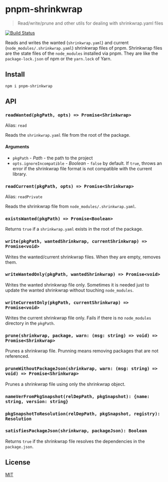 # pnpm-shrinkwrap

> Read/write/prune and other utils for dealing with shrinkwrap.yaml files

[![Build Status](https://travis-ci.org/pnpm/pnpm-shrinkwrap.svg?branch=master)](https://travis-ci.org/pnpm/pnpm-shrinkwrap)

Reads and writes the wanted (`shrinkwrap.yaml`) and current (`node_modules/.shrinkwrap.yaml`) shrinkwrap files of pnpm.
Shrinkwrap files are the state files of the `node_modules` installed via pnpm. They are like
the `package-lock.json` of npm or the `yarn.lock` of Yarn.

## Install

```
npm i pnpm-shrinkwrap
```

## API

### `readWanted(pkgPath, opts) => Promise<Shrinkwrap>`

Alias: `read`

Reads the `shrinkwrap.yaml` file from the root of the package.

#### Arguments

* `pkgPath` - *Path* - the path to the project
* `opts.ignoreIncompatible` - *Boolean* - `false` by default. If `true`, throws an error
if the shrinkwrap file format is not compatible with the current library.

### `readCurrent(pkgPath, opts) => Promise<Shrinkwrap>`

Alias: `readPrivate`

Reads the shrinkwrap file from `node_modules/.shrinkwrap.yaml`.

### `existsWanted(pkgPath) => Promise<Boolean>`

Returns `true` if a `shrinkwrap.yaml` exists in the root of the package.

### `write(pkgPath, wantedShrinkwrap, currentShrinkwrap) => Promise<void>`

Writes the wanted/current shrinkwrap files. When they are empty, removes them.

### `writeWantedOnly(pkgPath, wantedShrinkwrap) => Promise<void>`

Writes the wanted shrinkwrap file only. Sometimes it is needed just to update the wanted shrinkwrap
without touching `node_modules`.

### `writeCurrentOnly(pkgPath, currentShrinkwrap) => Promise<void>`

Writes the current shrinkwrap file only. Fails if there is no `node_modules` directory in the `pkgPath`.

### `prune(shrinkwrap, package, warn: (msg: string) => void) => Promise<Shrinkwrap>`

Prunes a shrinkwrap file. Prunning means removing packages that are not referenced.

### `pruneWithoutPackageJson(shrinkwrap, warn: (msg: string) => void) => Promise<Shrinkwrap>`

Prunes a shrinkwrap file using only the shrinkwrap object.

### `nameVerFromPkgSnapshot(relDepPath, pkgSnapshot): {name: string, version: string}`

### `pkgSnapshotToResolution(relDepPath, pkgSnapshot, registry): Resolution`

### `satisfiesPackageJson(shrinkwrap, packageJson): Boolean`

Returns `true` if the shrinkwrap file resolves the dependencies in the `package.json`.

## License

[MIT](LICENSE)
